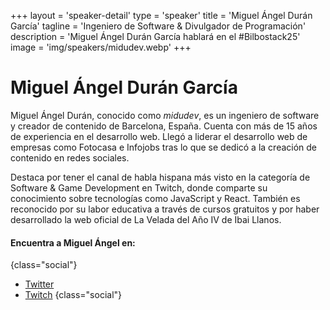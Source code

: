 +++
layout = 'speaker-detail'
type = 'speaker'
title = 'Miguel Ángel Durán García'
tagline = 'Ingeniero de Software & Divulgador de Programación'
description = 'Miguel Ángel Durán García hablará en el #Bilbostack25'
image = 'img/speakers/midudev.webp'
+++

# Miguel Ángel Durán García

Miguel Ángel Durán, conocido como *midudev*, es un ingeniero de software y creador de contenido de Barcelona, España. Cuenta con más de 15 años de experiencia en el desarrollo web. Llegó a liderar el desarrollo web de empresas como Fotocasa e Infojobs tras lo que se dedicó a la creación de contenido en redes sociales.

Destaca por tener el canal de habla hispana más visto en la categoría de Software & Game Development en Twitch, donde comparte su conocimiento sobre tecnologías como JavaScript y React. También es reconocido por su labor educativa a través de cursos gratuitos y por haber desarrollado la web oficial de La Velada del Año IV de Ibai Llanos.

#### Encuentra a Miguel Ángel en:

{class="social"}
* [Twitter](https://x.com/midudev)
* [Twitch](https://twitch.tv/midudev)
  {class="social"}
